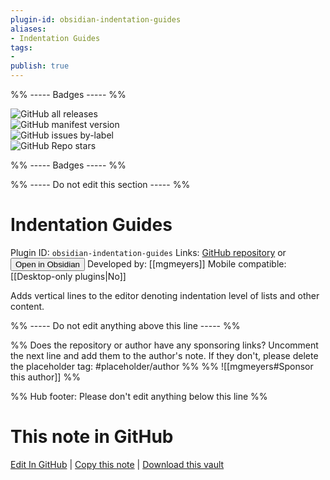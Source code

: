 ```yaml
---
plugin-id: obsidian-indentation-guides
aliases:
- Indentation Guides
tags: 
- 
publish: true
---
```


%% ----- Badges ----- %%

![GitHub all releases](https://img.shields.io/github/downloads/mgmeyers/obsidian-indentation-guides/total?color=573E7A&logo=github&style=for-the-badge)   
![GitHub manifest version](https://img.shields.io/github/manifest-json/v/mgmeyers/obsidian-indentation-guides?color=573E7A&logo=github&style=for-the-badge)   
![GitHub issues by-label](https://img.shields.io/github/issues/mgmeyers/obsidian-indentation-guides/help%20wanted?color=573E7A&logo=github&style=for-the-badge)   
![GitHub Repo stars](https://img.shields.io/github/stars/mgmeyers/obsidian-indentation-guides?color=573E7A&logo=github&style=for-the-badge)

%% ----- Badges ----- %%

%% ----- Do not edit this section ----- %%

# Indentation Guides

Plugin ID: `obsidian-indentation-guides`
Links: [GitHub repository](https://github.com/mgmeyers/obsidian-indentation-guides) or [<button id=HH>Open in Obsidian</button>](obsidian://goto-plugin?id=obsidian-indentation-guides)
Developed by: [[mgmeyers]]
Mobile compatible: [[Desktop-only plugins|No]]

Adds vertical lines to the editor denoting indentation level of lists and other content.

%% ----- Do not edit anything above this line ----- %% 

%% Does the repository or author have any sponsoring links? Uncomment the next line and add them to the author's note. If they don't, please delete the placeholder tag: #placeholder/author %%
%% ![[mgmeyers#Sponsor this author]] %%

%% Hub footer: Please don't edit anything below this line %%

# This note in GitHub

<span class="git-footer">[Edit In GitHub](https://github.dev/obsidian-community/obsidian-hub/blob/main/02%20-%20Community%20Expansions/02.05%20All%20Community%20Expansions/Plugins/obsidian-indentation-guides.md "git-hub-edit-note") | [Copy this note](https://raw.githubusercontent.com/obsidian-community/obsidian-hub/main/02%20-%20Community%20Expansions/02.05%20All%20Community%20Expansions/Plugins/obsidian-indentation-guides.md "git-hub-copy-note") | [Download this vault](https://github.com/obsidian-community/obsidian-hub/archive/refs/heads/main.zip "git-hub-download-vault") </span>